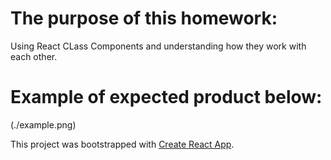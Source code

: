 # The purpose of this homework: 
Using React CLass Components and understanding how they work with each other. 

# Example of expected product below:
(./example.png) 

This project was bootstrapped with [Create React App](https://github.com/facebook/create-react-app).

